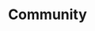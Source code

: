 ---
layout: community
title: Community
description: Join the open source Haystack community.
header: dark
footer: dark
aliases: [/community/join]

# Hero
hero:
  headline: Join the Haystack Community
  text: Haystack is fully open source. Our community is made up of NLP researchers, enthusiasts, engineers and people who are interested in semantic search. Join us!

  # Discord / newsletter
  community:
    discord:
      title: Join our community
      icon: /images/icons/discord.svg
      buttons:
        - buttonText: Join Discord
          url: https://discord.com/invite/VBpFzsgRVF
    newsletter:
      title: Sign up for community updates
      icon: /images/icons/email.svg
      inputPlaceholder: Email address...
      buttonText: Submit
  
  # Social links
  socials:

    - title: Hugging Face
      url: https://huggingface.co/deepset
      icon: /images/icons/hugging-face.png

    - title: Twitter
      url: https://twitter.com/deepset_ai
      icon: /images/icons/twitter.svg

    - title: LinkedIn
      url: https://www.linkedin.com/company/deepset-ai
      icon: /images/icons/linkedin.svg

    - title: Youtube
      url: https://www.youtube.com/@deepset_ai
      icon: /images/icons/youtube.svg

  # Most active / new contributors
  communityText: Most Active Community Members
  contributorsText: New Contributors on GitHub

  # Github section enabled/disabled
  github:
    title: Start exploring Haystack!
    buttons:
      - buttonText: Check on Github
        url: https://github.com/deepset-ai/haystack
    icon: /images/icons/github.svg
    contributors:
      title: Most active contributors

# # Upcoming events
eventsSection:
  anchor: events
  title: Upcoming Events
  events:
    - title: >
        Fact Checking Rocks:
         <br /> Build a Fact Checking Application with Haystack
      description: >
       In this talk, we’ll discover how to build a simple fact-checking system for rock music. We will leverage the power of the Haystack NLP framework and Natural Language Inference models. We will also see how easy it is to create a custom node in Haystack, to integrate the most varied NLP tasks into this great framework! 
      date: 26th Jan 2023
      time: "18:00 CET"
      location: Zoom
      image: /images/fact_checking_rocks.png
      url: https://landing.deepset.ai/project-highlight-fact-checking-rocks-webinar
      buttonText: Register

# Open NLP Meetup section
meetupSection:
  anchor: meetup
  title: The Open NLP Meetup
  text: The Open NLP Group is more than just high-quality talks from industry and research perspectives. It’s also the place to meet other NLP enthusiasts and to discuss and share ideas on how to integrate NLP techniques into your applications. We get together every three months and we welcome people from all kinds of backgrounds to join.
  buttonText: Join Meetup
  url: https://www.meetup.com/open-nlp-meetup/
  videos:
    - 7Idjl3OR0FY
    - rO88zjicRWI
    - r3oeEWUYZ5A
---